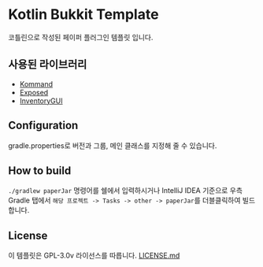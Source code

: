 # Kotlin Bukkit Template
코틀린으로 작성된 페이퍼 플러그인 템플릿 입니다.

## 사용된 라이브러리
- [Kommand](https://github.com/monun/kommand)
- [Exposed](https://github.com/jetbrains/exposed)
- [InventoryGUI](https://github.com/devproje/InventoryGUI)

## Configuration
gradle.properties로 버전과 그룹, 메인 클래스를 지정해 줄 수 있습니다.

## How to build
`./gradlew paperJar` 명령어를 쉘에서 입력하시거나 IntelliJ IDEA 기준으로 우측 Gradle 탭에서 `해당 프로젝트 -> Tasks -> other -> paperJar`를 더블클릭하여 빌드합니다.

## License
이 템플릿은 GPL-3.0v 라이선스를 따릅니다. [LICENSE.md](https://github.com/devproje/kotlin-bukkit-template/blob/master/LICENSE)
